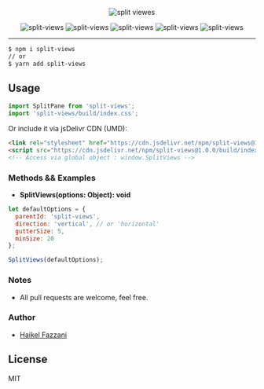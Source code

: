 <p align="center">
<img src="https://i.ibb.co/X7hHvx7/Split-Views.png" alt="split viewes"/>
</p>

<div align="center" style="width:100%; text-align:center;">
<img src="https://badgen.net/bundlephobia/minzip/split-views" alt="split-views" />
  <img src="https://badgen.net/bundlephobia/dependency-count/split-views" alt="split-views" />
  <img src="https://badgen.net/npm/v/split-views" alt="split-views" />
  <img src="https://badgen.net/npm/dt/split-views" alt="split-views" />
  <img src="https://data.jsdelivr.com/v1/package/npm/split-views/badge" alt="split-views"/>
</div>  

<hr />  

```html
$ npm i split-views
// or
$ yarn add split-views
```

## Usage
```js
import SplitPane from 'split-views';
import 'split-views/build/index.css';
```

Or include it via jsDelivr CDN (UMD):
```html
<link rel="stylesheet" href="https://cdn.jsdelivr.net/npm/split-views@1.0.0/build/index.css" />
<script src="https://cdn.jsdelivr.net/npm/split-views@1.0.0/build/index.umd.min.js"></script>
<!-- Access via global object : window.SplitViews -->
```

### Methods && Examples
- **SplitViews(options: Object): void**  
```js
let defaultOptions = {
  parentId: 'split-views',
  direction: 'vertical', // or 'horizontal'
  gutterSize: 5,
  minSize: 20
};

SplitViews(defaultOptions);
```

### Notes
- All pull requests are welcome, feel free.

### Author
- [Haikel Fazzani](https://github.com/haikelfazzani)

## License
MIT